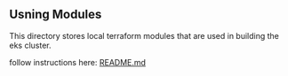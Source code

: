 ## Usning Modules

This directory stores local terraform modules that are used in building the eks cluster.

follow instructions here: [README.md](https://github.com/Deloitte/aiops-infrastructure#using-defined-modules)
